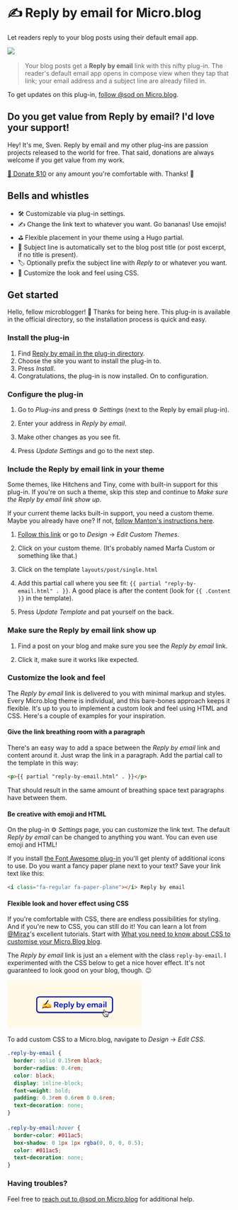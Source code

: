 # ✍️ Reply by email for Micro.blog

Let readers reply to your blog posts using their default email app.

![](https://raw.githubusercontent.com/svendahlstrand/plugin-reply-by-email/main/docs/screenshots.png)

> Your blog posts get a **Reply by email** link with this nifty plug-in. The reader's default email app opens in compose view when they tap that link; your email address and a subject line are already filled in.

To get updates on this plug-in, [follow @sod on Micro.blog](https://micro.blog/sod).

## Do you get value from Reply by email? I'd love your support!

Hey! It's me, Sven. Reply by email and my other plug-ins are passion projects released to the world for free. That said, donations are always welcome if you get value from my work.

[💸 Donate $10](https://dahlstrand.net/donate/) or any amount you're comfortable with. Thanks! 🙏

## Bells and whistles

* 🛠 Customizable via plug-in settings.
* ✍️ Change the link text to whatever you want. Go bananas! Use emojis!
* ⛳️ Flexible placement in your theme using a Hugo partial.
* 💌 Subject line is automatically set to the blog post title (or post excerpt, if no title is present).
* 🏷 Optionally prefix the subject line with *Reply to* or whatever you want.
* 🎁 Customize the look and feel using CSS.

## Get started

Hello, fellow microblogger! 👋 Thanks for being here. This plug-in is available in the official directory, so the installation process is quick and easy.

### Install the plug-in

1. Find [Reply by email in the plug-in directory](https://micro.blog/account/plugins/view/23).
2. Choose the site you want to install the plug-in to.
3. Press *Install*.
4. Congratulations, the plug-in is now installed. On to configuration.

### Configure the plug-in

1. Go to *Plug-ins* and press ⚙️ *Settings* (next to the Reply by email plug-in).

2. Enter your address in *Reply by email*.

3. Make other changes as you see fit.

4. Press *Update Settings* and go to the next step.

### Include the Reply by email link in your theme

Some themes, like Hitchens and Tiny, come with built-in support for this plug-in. If you're on such a theme, skip this step and continue to *Make sure the Reply by email link show up*.

If your current theme lacks built-in support, you need a custom theme. Maybe you already have one? If not, [follow Manton's instructions here](https://help.micro.blog/t/custom-themes/59).

1. [Follow this link](https://micro.blog/account/themes) or go to *Design* → *Edit Custom Themes*.

2. Click on your custom theme. (It's probably named Marfa Custom or something like that.)

3. Click on the template `layouts/post/single.html`

4. Add this partial call where you see fit: `{{ partial "reply-by-email.html" . }}`. A good place is after the content (look for `{{ .Content }}` in the template).

5. Press *Update Template* and pat yourself on the back.

### Make sure the Reply by email link show up

1. Find a post on your blog and make sure you see the *Reply by email* link.

2. Click it, make sure it works like expected.

### Customize the look and feel

The *Reply by email* link is delivered to you with minimal markup and styles. Every Micro.blog theme is individual, and this bare-bones approach keeps it flexible. It's up to you to implement a custom look and feel using HTML and CSS. Here's a couple of examples for your inspiration.

#### Give the link breathing room with a paragraph

There's an easy way to add a space between the *Reply by email* link and content around it. Just wrap the link in a paragraph. Add the partial call to the template in this way:

```html
<p>{{ partial "reply-by-email.html" . }}</p>
```

That should result in the same amount of breathing space text paragraphs have between them.

#### Be creative with emoji and HTML

On the plug-in ⚙️ *Settings* page, you can customize the link text. The default *Reply by email* can be changed to anything you want. You can even use emoji and HTML!

If you install [the Font Awesome plug-in](https://micro.blog/account/plugins/view/74) you'll get plenty of additional icons to use. Do you want a fancy paper plane next to your text? Save your link text like this:

```html
<i class="fa-regular fa-paper-plane"></i> Reply by email
```

#### Flexible look and hover effect using CSS

If you're comfortable with CSS, there are endless possibilities for styling. And if you're new to CSS, you can still do it! You can learn a lot from [@Miraz](http://micro.blog/miraz)'s excellent tutorials. Start with [What you need to know about CSS to customise your Micro.Blog blog](https://custom.micro.blog/2019/06/04/what-you-need.html).

The *Reply by email* link is just an `a` element with the class `reply-by-email`. I experimented with the CSS below to get a nice hover effect. It's not guaranteed to look good on your blog, though. 😉

<img src="https://raw.githubusercontent.com/svendahlstrand/plugin-reply-by-email/main/docs/styling-example.png" alt="" width="304" height="108" />

To add custom CSS to a Micro.blog, navigate to *Design* → *Edit CSS*.

```css
.reply-by-email {
  border: solid 0.15rem black;
  border-radius: 0.4rem;
  color: black;
  display: inline-block;
  font-weight: bold;
  padding: 0.3rem 0.6rem 0 0.6rem;
  text-decoration: none;
}

.reply-by-email:hover {
  border-color: #011ac5;
  box-shadow: 0 1px 1px rgba(0, 0, 0, 0.5);
  color: #011ac5;
  text-decoration: none;
}
```

### Having troubles?

Feel free to [reach out to @sod on Micro.blog](https://micro.blog/sod) for additional help.
